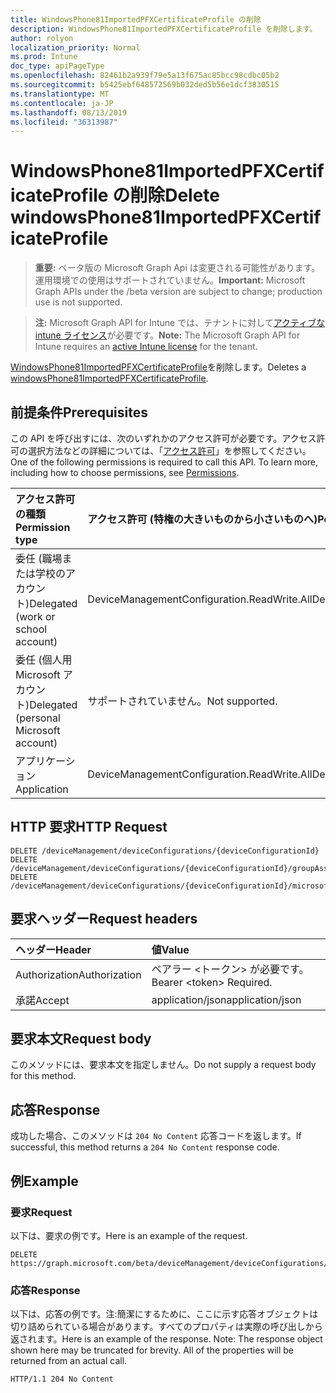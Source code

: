 ```yaml
---
title: WindowsPhone81ImportedPFXCertificateProfile の削除
description: WindowsPhone81ImportedPFXCertificateProfile を削除します。
author: rolyon
localization_priority: Normal
ms.prod: Intune
doc_type: apiPageType
ms.openlocfilehash: 82461b2a939f79e5a13f675ac85bcc98cdbc05b2
ms.sourcegitcommit: b5425ebf648572569b032ded5b56e1dcf3830515
ms.translationtype: MT
ms.contentlocale: ja-JP
ms.lasthandoff: 08/13/2019
ms.locfileid: "36313987"
---
```

# <a name="delete-windowsphone81importedpfxcertificateprofile"></a><span data-ttu-id="23b4c-103">WindowsPhone81ImportedPFXCertificateProfile の削除</span><span class="sxs-lookup"><span data-stu-id="23b4c-103">Delete windowsPhone81ImportedPFXCertificateProfile</span></span>

> <span data-ttu-id="23b4c-104">**重要:** ベータ版の Microsoft Graph Api は変更される可能性があります。運用環境での使用はサポートされていません。</span><span class="sxs-lookup"><span data-stu-id="23b4c-104">**Important:** Microsoft Graph APIs under the /beta version are subject to change; production use is not supported.</span></span>

> <span data-ttu-id="23b4c-105">**注:** Microsoft Graph API for Intune では、テナントに対して[アクティブな intune ライセンス](https://go.microsoft.com/fwlink/?linkid=839381)が必要です。</span><span class="sxs-lookup"><span data-stu-id="23b4c-105">**Note:** The Microsoft Graph API for Intune requires an [active Intune license](https://go.microsoft.com/fwlink/?linkid=839381) for the tenant.</span></span>

<span data-ttu-id="23b4c-106">[WindowsPhone81ImportedPFXCertificateProfile](../resources/intune-deviceconfig-windowsphone81importedpfxcertificateprofile.md)を削除します。</span><span class="sxs-lookup"><span data-stu-id="23b4c-106">Deletes a [windowsPhone81ImportedPFXCertificateProfile](../resources/intune-deviceconfig-windowsphone81importedpfxcertificateprofile.md).</span></span>

## <a name="prerequisites"></a><span data-ttu-id="23b4c-107">前提条件</span><span class="sxs-lookup"><span data-stu-id="23b4c-107">Prerequisites</span></span>
<span data-ttu-id="23b4c-p101">この API を呼び出すには、次のいずれかのアクセス許可が必要です。アクセス許可の選択方法などの詳細については、「[アクセス許可](/graph/permissions-reference)」を参照してください。</span><span class="sxs-lookup"><span data-stu-id="23b4c-p101">One of the following permissions is required to call this API. To learn more, including how to choose permissions, see [Permissions](/graph/permissions-reference).</span></span>

|<span data-ttu-id="23b4c-110">アクセス許可の種類</span><span class="sxs-lookup"><span data-stu-id="23b4c-110">Permission type</span></span>|<span data-ttu-id="23b4c-111">アクセス許可 (特権の大きいものから小さいものへ)</span><span class="sxs-lookup"><span data-stu-id="23b4c-111">Permissions (from most to least privileged)</span></span>|
|:---|:---|
|<span data-ttu-id="23b4c-112">委任 (職場または学校のアカウント)</span><span class="sxs-lookup"><span data-stu-id="23b4c-112">Delegated (work or school account)</span></span>|<span data-ttu-id="23b4c-113">DeviceManagementConfiguration.ReadWrite.All</span><span class="sxs-lookup"><span data-stu-id="23b4c-113">DeviceManagementConfiguration.ReadWrite.All</span></span>|
|<span data-ttu-id="23b4c-114">委任 (個人用 Microsoft アカウント)</span><span class="sxs-lookup"><span data-stu-id="23b4c-114">Delegated (personal Microsoft account)</span></span>|<span data-ttu-id="23b4c-115">サポートされていません。</span><span class="sxs-lookup"><span data-stu-id="23b4c-115">Not supported.</span></span>|
|<span data-ttu-id="23b4c-116">アプリケーション</span><span class="sxs-lookup"><span data-stu-id="23b4c-116">Application</span></span>|<span data-ttu-id="23b4c-117">DeviceManagementConfiguration.ReadWrite.All</span><span class="sxs-lookup"><span data-stu-id="23b4c-117">DeviceManagementConfiguration.ReadWrite.All</span></span>|

## <a name="http-request"></a><span data-ttu-id="23b4c-118">HTTP 要求</span><span class="sxs-lookup"><span data-stu-id="23b4c-118">HTTP Request</span></span>
<!-- {
  "blockType": "ignored"
}
-->
``` http
DELETE /deviceManagement/deviceConfigurations/{deviceConfigurationId}
DELETE /deviceManagement/deviceConfigurations/{deviceConfigurationId}/groupAssignments/{deviceConfigurationGroupAssignmentId}/deviceConfiguration
DELETE /deviceManagement/deviceConfigurations/{deviceConfigurationId}/microsoft.graph.windowsDomainJoinConfiguration/networkAccessConfigurations/{deviceConfigurationId}
```

## <a name="request-headers"></a><span data-ttu-id="23b4c-119">要求ヘッダー</span><span class="sxs-lookup"><span data-stu-id="23b4c-119">Request headers</span></span>
|<span data-ttu-id="23b4c-120">ヘッダー</span><span class="sxs-lookup"><span data-stu-id="23b4c-120">Header</span></span>|<span data-ttu-id="23b4c-121">値</span><span class="sxs-lookup"><span data-stu-id="23b4c-121">Value</span></span>|
|:---|:---|
|<span data-ttu-id="23b4c-122">Authorization</span><span class="sxs-lookup"><span data-stu-id="23b4c-122">Authorization</span></span>|<span data-ttu-id="23b4c-123">ベアラー &lt;トークン&gt; が必要です。</span><span class="sxs-lookup"><span data-stu-id="23b4c-123">Bearer &lt;token&gt; Required.</span></span>|
|<span data-ttu-id="23b4c-124">承諾</span><span class="sxs-lookup"><span data-stu-id="23b4c-124">Accept</span></span>|<span data-ttu-id="23b4c-125">application/json</span><span class="sxs-lookup"><span data-stu-id="23b4c-125">application/json</span></span>|

## <a name="request-body"></a><span data-ttu-id="23b4c-126">要求本文</span><span class="sxs-lookup"><span data-stu-id="23b4c-126">Request body</span></span>
<span data-ttu-id="23b4c-127">このメソッドには、要求本文を指定しません。</span><span class="sxs-lookup"><span data-stu-id="23b4c-127">Do not supply a request body for this method.</span></span>

## <a name="response"></a><span data-ttu-id="23b4c-128">応答</span><span class="sxs-lookup"><span data-stu-id="23b4c-128">Response</span></span>
<span data-ttu-id="23b4c-129">成功した場合、このメソッドは `204 No Content` 応答コードを返します。</span><span class="sxs-lookup"><span data-stu-id="23b4c-129">If successful, this method returns a `204 No Content` response code.</span></span>

## <a name="example"></a><span data-ttu-id="23b4c-130">例</span><span class="sxs-lookup"><span data-stu-id="23b4c-130">Example</span></span>

### <a name="request"></a><span data-ttu-id="23b4c-131">要求</span><span class="sxs-lookup"><span data-stu-id="23b4c-131">Request</span></span>
<span data-ttu-id="23b4c-132">以下は、要求の例です。</span><span class="sxs-lookup"><span data-stu-id="23b4c-132">Here is an example of the request.</span></span>
``` http
DELETE https://graph.microsoft.com/beta/deviceManagement/deviceConfigurations/{deviceConfigurationId}
```

### <a name="response"></a><span data-ttu-id="23b4c-133">応答</span><span class="sxs-lookup"><span data-stu-id="23b4c-133">Response</span></span>
<span data-ttu-id="23b4c-p102">以下は、応答の例です。注:簡潔にするために、ここに示す応答オブジェクトは切り詰められている場合があります。すべてのプロパティは実際の呼び出しから返されます。</span><span class="sxs-lookup"><span data-stu-id="23b4c-p102">Here is an example of the response. Note: The response object shown here may be truncated for brevity. All of the properties will be returned from an actual call.</span></span>
``` http
HTTP/1.1 204 No Content
```






